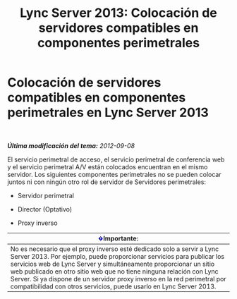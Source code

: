 ﻿---
title: 'Lync Server 2013: Colocación de servidores compatibles en componentes perimetrales'
TOCTitle: Colocación de servidores compatibles en componentes perimetrales
ms:assetid: 435c4dd8-36af-4b71-9b88-3ffcf0fc5c65
ms:mtpsurl: https://technet.microsoft.com/es-es/library/Gg425934(v=OCS.15)
ms:contentKeyID: 48275114
ms.date: 01/07/2017
mtps_version: v=OCS.15
ms.translationtype: HT
---

# Colocación de servidores compatibles en componentes perimetrales en Lync Server 2013

 

_**Última modificación del tema:** 2012-09-08_

El servicio perimetral de acceso, el servicio perimetral de conferencia web y el servicio perimetral A/V están colocados encuentran en el mismo servidor. Los siguientes componentes perimetrales no se pueden colocar juntos ni con ningún otro rol de servidor de Servidores perimetrales:

  - Servidor perimetral

  - Director (Optativo)

  - Proxy inverso

<table>
<thead>
<tr class="header">
<th><img src="images/Gg425917.important(OCS.15).gif" title="important" alt="important" />Importante:</th>
</tr>
</thead>
<tbody>
<tr class="odd">
<td>No es necesario que el proxy inverso esté dedicado solo a servir a Lync Server 2013. Por ejemplo, puede proporcionar servicios para publicar los servicios web de Lync Server y simultáneamente proporcionar un sitio web publicado en otro sitio web que no tiene ninguna relación con Lync Server. Si ya dispone de un servidor proxy inverso en la red perimetral por compatibilidad con otros servicios, puede usarlo en Lync Server 2013.</td>
</tr>
</tbody>
</table>

